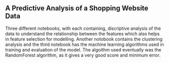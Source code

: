 ## A Predictive Analysis of a Shopping Website Data

Three different notebooks, with each containing, discriptive analysis of the data to understand the relationship between the features which also helps in feature selection for modelling. Another notobook contains the clustering analysis and the third notebook has the machine learning algorithms used in 
training and evaluation of the model. The algoithm used eventually was the RandomForest algorithm, as it gives a very good score and minimum error.
